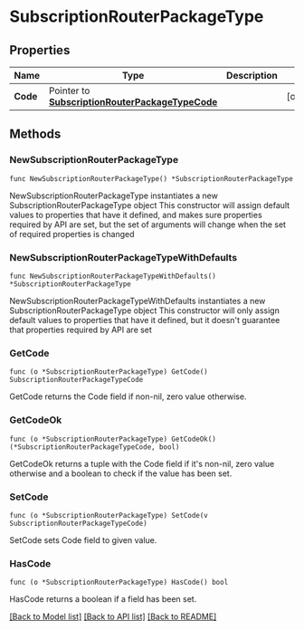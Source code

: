 # SubscriptionRouterPackageType

## Properties

Name | Type | Description | Notes
------------ | ------------- | ------------- | -------------
**Code** | Pointer to [**SubscriptionRouterPackageTypeCode**](SubscriptionRouterPackageTypeCode.md) |  | [optional] 

## Methods

### NewSubscriptionRouterPackageType

`func NewSubscriptionRouterPackageType() *SubscriptionRouterPackageType`

NewSubscriptionRouterPackageType instantiates a new SubscriptionRouterPackageType object
This constructor will assign default values to properties that have it defined,
and makes sure properties required by API are set, but the set of arguments
will change when the set of required properties is changed

### NewSubscriptionRouterPackageTypeWithDefaults

`func NewSubscriptionRouterPackageTypeWithDefaults() *SubscriptionRouterPackageType`

NewSubscriptionRouterPackageTypeWithDefaults instantiates a new SubscriptionRouterPackageType object
This constructor will only assign default values to properties that have it defined,
but it doesn't guarantee that properties required by API are set

### GetCode

`func (o *SubscriptionRouterPackageType) GetCode() SubscriptionRouterPackageTypeCode`

GetCode returns the Code field if non-nil, zero value otherwise.

### GetCodeOk

`func (o *SubscriptionRouterPackageType) GetCodeOk() (*SubscriptionRouterPackageTypeCode, bool)`

GetCodeOk returns a tuple with the Code field if it's non-nil, zero value otherwise
and a boolean to check if the value has been set.

### SetCode

`func (o *SubscriptionRouterPackageType) SetCode(v SubscriptionRouterPackageTypeCode)`

SetCode sets Code field to given value.

### HasCode

`func (o *SubscriptionRouterPackageType) HasCode() bool`

HasCode returns a boolean if a field has been set.


[[Back to Model list]](../README.md#documentation-for-models) [[Back to API list]](../README.md#documentation-for-api-endpoints) [[Back to README]](../README.md)


